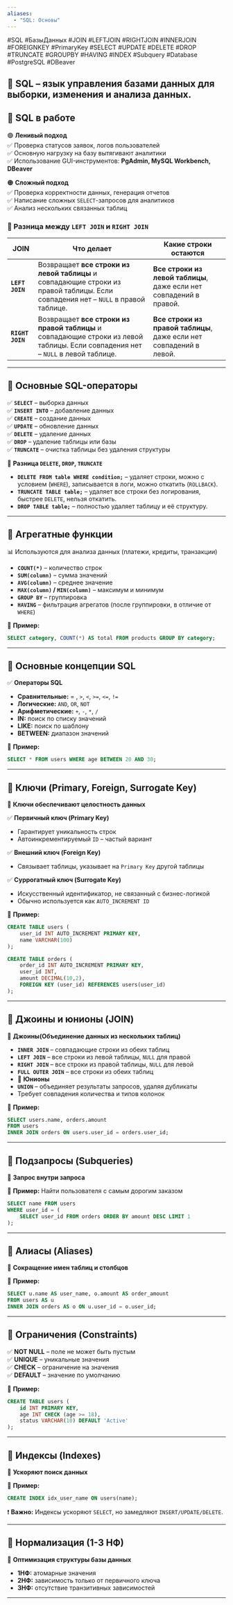 ```yaml
---
aliases:
  - "SQL: Основы"
---
```

#SQL #БазыДанных #JOIN #LEFTJOIN #RIGHTJOIN #INNERJOIN #FOREIGNKEY #PrimaryKey #SELECT #UPDATE #DELETE #DROP #TRUNCATE #GROUPBY #HAVING #INDEX #Subquery #Database #PostgreSQL #DBeaver
## 📌 **SQL** – язык управления базами данных для выборки, изменения и анализа данных.

## 🔹 **SQL в работе**

🟢 **Ленивый подход**  
✅ Проверка статусов заявок, логов пользователей  
✅ Основную нагрузку на базу вытягивают аналитики  
✅ Использование GUI-инструментов: **PgAdmin, MySQL Workbench, DBeaver**

🟠 **Сложный подход**  
✅ Проверка корректности данных, генерация отчетов  
✅ Написание сложных `SELECT`-запросов для аналитиков  
✅ Анализ нескольких связанных таблиц


### **🔹 Разница между `LEFT JOIN` и `RIGHT JOIN`**

| **JOIN**         | **Что делает**                                                                                                                    | **Какие строки остаются**                                           |
| ---------------- | --------------------------------------------------------------------------------------------------------------------------------- | ------------------------------------------------------------------- |
| **`LEFT JOIN`**  | Возвращает **все строки из левой таблицы** и совпадающие строки из правой таблицы. Если совпадения нет – `NULL` в правой таблице. | **Все строки из левой таблицы**, даже если нет совпадений в правой. |
| **`RIGHT JOIN`** | Возвращает **все строки из правой таблицы** и совпадающие строки из левой таблицы. Если совпадения нет – `NULL` в левой таблице.  | **Все строки из правой таблицы**, даже если нет совпадений в левой. |


---

## 🔹 **Основные SQL-операторы**

✅ **`SELECT`** – выборка данных  
✅ **`INSERT INTO`** – добавление данных  
✅ **`CREATE`** – создание данных  
✅ **`UPDATE`** – обновление данных  
✅ **`DELETE`** – удаление данных  
✅ **`DROP`** – удаление таблицы или базы  
✅ **`TRUNCATE`** – очистка таблицы без удаления структуры

📌 **Разница `DELETE`, `DROP`, `TRUNCATE`**

- **`DELETE FROM table WHERE condition;`** – удаляет строки, можно с условием (`WHERE`), записывается в логи, можно откатить (`ROLLBACK`).
- **`TRUNCATE TABLE table;`** – удаляет все строки без логирования, быстрее `DELETE`, нельзя откатить.
- **`DROP TABLE table;`** – полностью удаляет таблицу и её структуру.

---

## 🔹 **Агрегатные функции**

📊 Используются для анализа данных (платежи, кредиты, транзакции)

- **`COUNT(*)`** – количество строк
- **`SUM(column)`** – сумма значений
- **`AVG(column)`** – среднее значение
- **`MAX(column)` / `MIN(column)`** – максимум и минимум
- **`GROUP BY`** – группировка
- **`HAVING`** – фильтрация агрегатов (после группировки, в отличие от `WHERE`)

📌 **Пример:**

```sql
SELECT category, COUNT(*) AS total FROM products GROUP BY category;
```

---

## 🔹 **Основные концепции SQL**

✅ **Операторы SQL**

- **Сравнительные:** = , `>`, `<`, `>=`, `<=`, `!=`
- **Логические:** `AND`, `OR`, `NOT`
- **Арифметические:** `+`, `-`, `*`, `/`
- **IN:** поиск по списку значений
- **LIKE:** поиск по шаблону
- **BETWEEN:** диапазон значений

📌 **Пример:**

```sql
SELECT * FROM users WHERE age BETWEEN 20 AND 30;
```

---

## 🔹 **Ключи (Primary, Foreign, Surrogate Key)**

📌 **Ключи обеспечивают целостность данных**

✅ **Первичный ключ (Primary Key)**

- Гарантирует уникальность строк
- Автоинкрементируемый `ID` – частый вариант

✅ **Внешний ключ (Foreign Key)**

- Связывает таблицы, указывает на `Primary Key` другой таблицы

✅ **Суррогатный ключ (Surrogate Key)**

- Искусственный идентификатор, не связанный с бизнес-логикой
- Обычно используется как `AUTO_INCREMENT ID`

📌 **Пример:**

```sql
CREATE TABLE users (
    user_id INT AUTO_INCREMENT PRIMARY KEY,
    name VARCHAR(100)
);

CREATE TABLE orders (
    order_id INT AUTO_INCREMENT PRIMARY KEY,
    user_id INT,
    amount DECIMAL(10,2),
    FOREIGN KEY (user_id) REFERENCES users(user_id)
);
```

---

## 🔹 **Джоины и юнионы (JOIN)**

📌 **Джоины(Объединение данных из нескольких таблиц)**

- **`INNER JOIN`** – совпадающие строки из обеих таблиц
- **`LEFT JOIN`** – все строки из левой таблицы, `NULL` для правой
- **`RIGHT JOIN`** – все строки из правой таблицы, `NULL` для левой
- **`FULL OUTER JOIN`** – все строки из обеих таблиц
- 🔹 **Юнионы**  
 - **`UNION`** – объединяет результаты запросов, удаляя дубликаты  
- Требует совпадения количества и типов колонок

📌 **Пример:**

```sql
SELECT users.name, orders.amount
FROM users
INNER JOIN orders ON users.user_id = orders.user_id;
```

---

## 🔹 **Подзапросы (Subqueries)**

📌 **Запрос внутри запроса**

🔹 **Пример:** Найти пользователя с самым дорогим заказом

```sql
SELECT name FROM users
WHERE user_id = (
    SELECT user_id FROM orders ORDER BY amount DESC LIMIT 1
);
```

---

## 🔹 **Алиасы (Aliases)**

📌 **Сокращение имен таблиц и столбцов**

🔹 **Пример:**

```sql
SELECT u.name AS user_name, o.amount AS order_amount
FROM users AS u
INNER JOIN orders AS o ON u.user_id = o.user_id;
```

---

## 🔹 **Ограничения (Constraints)**

✅ **NOT NULL** – поле не может быть пустым  
✅ **UNIQUE** – уникальные значения  
✅ **CHECK** – ограничение на значения  
✅ **DEFAULT** – значение по умолчанию

📌 **Пример:**

```sql
CREATE TABLE users (
    id INT PRIMARY KEY,
    age INT CHECK (age >= 18),
    status VARCHAR(10) DEFAULT 'Active'
);
```

---

## 🔹 **Индексы (Indexes)**

📌 **Ускоряют поиск данных**

🔹 **Пример:**

```sql
CREATE INDEX idx_user_name ON users(name);
```

❗ **Важно:** Индексы ускоряют `SELECT`, но замедляют `INSERT/UPDATE/DELETE`.

---

## 🔹 **Нормализация (1-3 НФ)**

📌 **Оптимизация структуры базы данных**

- **1НФ:** атомарные значения
- **2НФ:** зависимость только от первичного ключа
- **3НФ:** отсутствие транзитивных зависимостей

---
